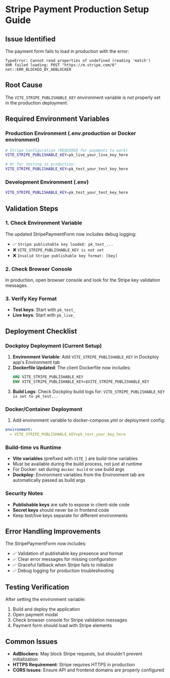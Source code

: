 # Stripe Payment Production Setup Guide

## Issue Identified
The payment form fails to load in production with the error:
```
TypeError: Cannot read properties of undefined (reading 'match')
XHR failed loading: POST "https://m.stripe.com/6" net::ERR_BLOCKED_BY_ADBLOCKER
```

## Root Cause
The `VITE_STRIPE_PUBLISHABLE_KEY` environment variable is not properly set in the production deployment.

## Required Environment Variables

### Production Environment (.env.production or Docker environment)
```bash
# Stripe Configuration (REQUIRED for payments to work)
VITE_STRIPE_PUBLISHABLE_KEY=pk_live_your_live_key_here

# Or for testing in production:
VITE_STRIPE_PUBLISHABLE_KEY=pk_test_your_test_key_here
```

### Development Environment (.env)
```bash
VITE_STRIPE_PUBLISHABLE_KEY=pk_test_your_test_key_here
```

## Validation Steps

### 1. Check Environment Variable
The updated StripePaymentForm now includes debug logging:
- ✅ `Stripe publishable key loaded: pk_test_...`
- ❌ `VITE_STRIPE_PUBLISHABLE_KEY is not set`
- ❌ `Invalid Stripe publishable key format: [key]`

### 2. Check Browser Console
In production, open browser console and look for the Stripe key validation messages.

### 3. Verify Key Format
- **Test keys**: Start with `pk_test_`
- **Live keys**: Start with `pk_live_`

## Deployment Checklist

### Dockploy Deployment (Current Setup)
1. **Environment Variable**: Add `VITE_STRIPE_PUBLISHABLE_KEY` in Dockploy app's Environment tab
2. **Dockerfile Updated**: The client Dockerfile now includes:
   ```dockerfile
   ARG VITE_STRIPE_PUBLISHABLE_KEY
   ENV VITE_STRIPE_PUBLISHABLE_KEY=$VITE_STRIPE_PUBLISHABLE_KEY
   ```
3. **Build Logs**: Check Dockploy build logs for: `VITE_STRIPE_PUBLISHABLE_KEY is set to pk_test...`

### Docker/Container Deployment
1. Add environment variable to docker-compose.yml or deployment config:
```yaml
environment:
  - VITE_STRIPE_PUBLISHABLE_KEY=pk_test_your_key_here
```

### Build-time vs Runtime
- **Vite variables** (prefixed with `VITE_`) are build-time variables
- Must be available during the build process, not just at runtime
- For Docker: set during `docker build` or use build args
- **Dockploy**: Environment variables from the Environment tab are automatically passed as build args

### Security Notes
- **Publishable keys** are safe to expose in client-side code
- **Secret keys** should never be in frontend code
- Keep test/live keys separate for different environments

## Error Handling Improvements
The StripePaymentForm now includes:
- ✅ Validation of publishable key presence and format
- ✅ Clear error messages for missing configuration
- ✅ Graceful fallback when Stripe fails to initialize
- ✅ Debug logging for production troubleshooting

## Testing Verification
After setting the environment variable:
1. Build and deploy the application
2. Open payment modal
3. Check browser console for Stripe validation messages
4. Payment form should load with Stripe elements

## Common Issues
- **AdBlockers**: May block Stripe requests, but shouldn't prevent initialization
- **HTTPS Requirement**: Stripe requires HTTPS in production
- **CORS Issues**: Ensure API and frontend domains are properly configured
